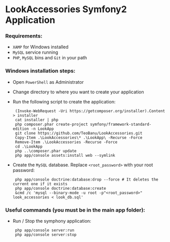 LookAccessories Symfony2 Application
========================

### Requirements:
 - ``XAMP`` for Windows installed
 - ``MySQL`` service running
 - ``PHP``, ``MySQL`` bins and ``Git`` in your path

### Windows installation steps:

 - Open ``PowerShell`` as Administrator
 - Change directory to where you want to create your application
 - Run the following script to create the application:

        (Invoke-WebRequest -Uri https://getcomposer.org/installer).Content > installer
        cat installer | php
        php composer.phar create-project symfony/framework-standard-edition -n LookApp
        git clone https://github.com/TeoBanu/LookAccessories.git
        Copy-Item .\LookAccessories\* .\LookApp\ -Recurse -Force
        Remove-Item .\LookAccessories -Recurse -Force
        cd .\LookApp
        php ..\composer.phar update
        php app/console assets:install web --symlink

 - Create the ``MySQL`` database. Replace ``<root_password>`` with your root password:

        php app/console doctrine:database:drop --force # It deletes the current one if it exists
        php app/console doctrine:database:create
        &cmd /c 'mysql --binary-mode -u root -p"<root_password>" look_accessories < look_db.sql'

### Useful commands (you must be in the main app folder):

 - Run / Stop the symphony application:

        php app/console server:run
        php app/console server:stop